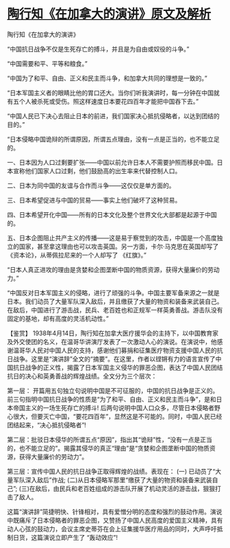 # [陶行知《在加拿大的演讲》原文及解析](https://www.vrrw.net/wx/10064.html)

陶行知《在加拿大的演讲》

“中国抗日战争不仅是生死存亡的搏斗，并且是为自由或奴役的斗争。”

“中国需要和平、平等和粮食。”

“中国为了和平、自由、正义和民主而斗争，和加拿大共同的理想是一致的。”

“日本军国主义者的眼睛比他的胃口还大。当你们听我演讲时，每一分钟在中国就有五个人被杀死或受伤。照这样速度日本要花四百年才能把中国吞下去。”

“中国人民已下决心去阻止日本的前进，我们国家决心抵抗侵略者，以达到团结的目的。”

“日本侵略中国诡辩的所谓原因，所谓五点理由，没有一点是正当的，也不能立足的。

一、日本因为人口过剩要扩张——中国以前允许日本人不需要护照而移民中国。日本宣称他们国家人口过剩，他们鼓励高的出生率来代替控制人口。

二、日本为同中国的友谊与合作而斗争——这仅仅是单方面的。

三、日本希望促进与中国的贸易——事实上他们破坏了这种贸易。

四、日本希望开化中国——所有的日本文化及整个世界文化大部都是起源于中国的。

五、日本企图阻止共产主义的传播——这是易于察觉到的攻击，中国是一个高度独立的国家，甚至拿这理由也可以攻击英国。另一方面，卡尔·马克思在英国却写了 《资本论》，从蒂佩拉尼来的一个人却写了 《红旗》。”

“日本人真正进攻的理由是贪婪和企图垄断中国的物质资源，获得大量廉价的劳动力。”

“中国反对日本军国主义的侵略，进行了顽强的斗争。中国主要军备来源之一就是日本。我们动员了大量军队深入敌后，并且缴获了大量的物资和装备来武装自己。在敌后，中国进行了游击战，民兵、老百姓也和正规军一样英勇善战。游击队没有固定的基地，却有高度的灵活机动性。”



【鉴赏】 1938年4月14日，陶行知在加拿大医疗援华会的主持下，以中国教育家及外交使团的名义，在温哥华讲演厅发表了一次激动人心的演说。在演说中，他感谢温哥华人民对中国人民的支持，感谢他们募捐和征集医疗物资支援中国人民的抗日战争。这里是“演讲辞”全文的“摘要”。在这里，作者以铿锵有力的语言宣传了中国抗日战争的正义性，揭露了日本军国主义侵华的罪恶企图，表达了中国人民团结抗日的决心和英勇善战的辉煌战绩。全文分为三个层次：

第一层： 开篇用五句独立句说明中国是不可征服的，中国的抗日战争是正义的。前三句指明中国抗日战争的性质是“为了和平、自由、正义和民主而斗争”，是和日本帝国主义的一场生死存亡的搏斗! 后两句说明中国人口众多，尽管日本侵略者野心很大，但要灭亡中国，“要花四百年”，显然这是不可能的。同时，中国人民已经团结起来，“决心抵抗侵略者”!

第二层：批驳日本侵华的所谓五点“原因”，指出其“诡辩”性，“没有一点是正当的，也不能立足的”。揭露其侵华的真正“理由”是“贪婪和企图垄断中国的物质资源，获得大量廉价的劳动力”。

第三层：宣传中国人民的抗日战争正取得辉煌的战绩。表现在： (一) 已动员了“大量军队深入敌后”作战; (二)从日本侵略军那里“缴获了大量的物资和装备来武装自己”; (三)在敌后，由民兵和老百姓组成的游击队开展了机动灵活的游击战，狠狠打击了敌人。

这篇“演讲辞”简捷明快、针锋相对，具有爱憎分明的态度和强烈的鼓动作用。演说中既痛斥了日本侵略者的罪恶企图，又赞扬了中国人民高度的爱国主义精神，具有动人心弦的鼓动力，会议主席史蒂芬在会上征集援华医疗用品的同时，大声呼吁抵制日货，这篇演说立即产生了 “轰动效应”!

